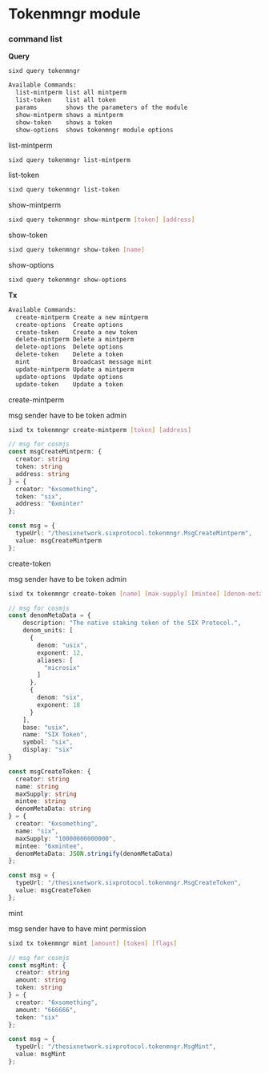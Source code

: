 # Tokenmngr module

### __command list__

__Query__

```sixd query tokenmngr```

```bash
Available Commands:
  list-mintperm list all mintperm
  list-token    list all token
  params        shows the parameters of the module
  show-mintperm shows a mintperm
  show-token    shows a token
  show-options  shows tokenmngr module options
```

list-mintperm

```bash
sixd query tokenmngr list-mintperm
```

list-token

```bash
sixd query tokenmngr list-token
```

show-mintperm

```bash
sixd query tokenmngr show-mintperm [token] [address]
```

show-token

```bash
sixd query tokenmngr show-token [name]
```

show-options

```bash
sixd query tokenmngr show-options
```

__Tx__

```bash
Available Commands:
  create-mintperm Create a new mintperm
  create-options  Create options
  create-token    Create a new token
  delete-mintperm Delete a mintperm
  delete-options  Delete options
  delete-token    Delete a token
  mint            Broadcast message mint
  update-mintperm Update a mintperm
  update-options  Update options
  update-token    Update a token
```

create-mintperm

msg sender have to be token admin

```bash
sixd tx tokenmngr create-mintperm [token] [address]
```

```ts
// msg for cosmjs
const msgCreateMintperm: {
  creator: string
  token: string
  address: string
} = {
  creator: "6xsomething",
  token: "six",
  address: "6xminter"
};

const msg = {
  typeUrl: "/thesixnetwork.sixprotocol.tokenmngr.MsgCreateMintperm",
  value: msgCreateMintperm
};
```

create-token

msg sender have to be token admin

```bash
sixd tx tokenmngr create-token [name] [max-supply] [mintee] [denom-metadata] [flags]
```

```ts
// msg for cosmjs
const denomMetaData = {
    description: "The native staking token of the SIX Protocol.",
    denom_units: [
      {
        denom: "usix",
        exponent: 12,
        aliases: [
          "microsix"
        ]
      },
      {
        denom: "six",
        exponent: 18
      }
    ],
    base: "usix",
    name: "SIX Token",
    symbol: "six",
    display: "six"
}

const msgCreateToken: {
  creator: string
  name: string
  maxSupply: string
  mintee: string
  denomMetaData: string
} = {
  creator: "6xsomething",
  name: "six",
  maxSupply: "10000000000000",
  mintee: "6xmintee",
  denomMetaData: JSON.stringify(denomMetaData)
};

const msg = {
  typeUrl: "/thesixnetwork.sixprotocol.tokenmngr.MsgCreateToken",
  value: msgCreateToken
};
```

mint

msg sender have to have mint permission

```bash
sixd tx tokenmngr mint [amount] [token] [flags]
```

```ts
// msg for cosmjs
const msgMint: {
  creator: string
  amount: string
  token: string
} = {
  creator: "6xsomething",
  amount: "666666",
  token: "six"
};

const msg = {
  typeUrl: "/thesixnetwork.sixprotocol.tokenmngr.MsgMint",
  value: msgMint
};
```
